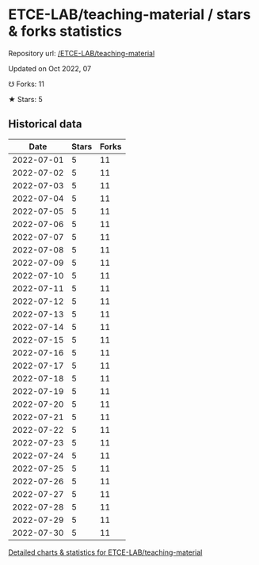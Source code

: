 # ETCE-LAB/teaching-material / stars & forks statistics

Repository url: [/ETCE-LAB/teaching-material](https://github.com/ETCE-LAB/teaching-material)

Updated on Oct 2022, 07

☋ Forks: 11

★ Stars: 5

## Historical data
| Date | Stars | Forks |
|------|-------|-------|
| 2022-07-01 | 5 | 11 | 
| 2022-07-02 | 5 | 11 | 
| 2022-07-03 | 5 | 11 | 
| 2022-07-04 | 5 | 11 | 
| 2022-07-05 | 5 | 11 | 
| 2022-07-06 | 5 | 11 | 
| 2022-07-07 | 5 | 11 | 
| 2022-07-08 | 5 | 11 | 
| 2022-07-09 | 5 | 11 | 
| 2022-07-10 | 5 | 11 | 
| 2022-07-11 | 5 | 11 | 
| 2022-07-12 | 5 | 11 | 
| 2022-07-13 | 5 | 11 | 
| 2022-07-14 | 5 | 11 | 
| 2022-07-15 | 5 | 11 | 
| 2022-07-16 | 5 | 11 | 
| 2022-07-17 | 5 | 11 | 
| 2022-07-18 | 5 | 11 | 
| 2022-07-19 | 5 | 11 | 
| 2022-07-20 | 5 | 11 | 
| 2022-07-21 | 5 | 11 | 
| 2022-07-22 | 5 | 11 | 
| 2022-07-23 | 5 | 11 | 
| 2022-07-24 | 5 | 11 | 
| 2022-07-25 | 5 | 11 | 
| 2022-07-26 | 5 | 11 | 
| 2022-07-27 | 5 | 11 | 
| 2022-07-28 | 5 | 11 | 
| 2022-07-29 | 5 | 11 | 
| 2022-07-30 | 5 | 11 | 


[Detailed charts & statistics for ETCE-LAB/teaching-material](https://reviewgithub.com/rep/ETCE-LAB/teaching-material)
